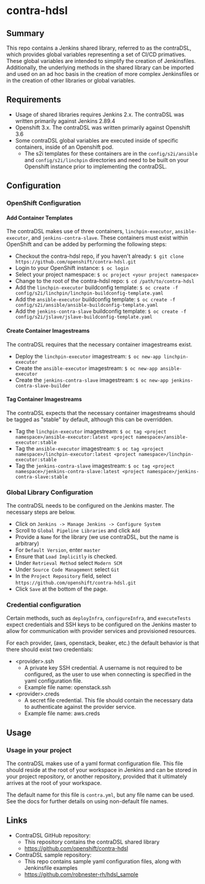 # contra-hdsl

## Summary

This repo contains a Jenkins shared library, referred to as the contraDSL, which provides global variables representing a set of CI/CD primatives. These global variables are intended to simplify the creation of Jenkinsfiles. Additionally, the underlying methods in the shared library can be imported and used on an ad hoc basis in the creation of more complex Jenkinsfiles or in the creation of other libraries or global variables.

## Requirements

* Usage of shared libraries requires Jenkins 2.x. The contraDSL was written primarily against Jenkins 2.89.4
* Openshift 3.x. The contraDSL was written primarily against Openshift 3.6
* Some contraDSL global variables are executed inside of specific containers, inside of an Openshift pod. 
  * The s2i templates for these containers are in the ```config/s2i/ansible``` and ```config/s2i/linchpin``` directories and need to be built on your Openshift instance prior to implementing the contraDSL.

## Configuration

### OpenShift Configuration
#### Add Container Templates
The contraDSL makes use of three containers, ```linchpin-executor```,  ```ansible-executor```, and ```jenkins-contra-slave```. These containers must exist within OpenShift and can be added by performing the following steps:
* Checkout the contra-hdsl repo, if you haven't already: ```$ git clone https://github.com/openshift/contra-hdsl.git```
* Login to your OpenShift instance: ```$ oc login```
* Select your project namespace: ```$ oc project <your project namespace>```
* Change to the root of the contra-hdsl repo: ```$ cd /path/to/contra-hdsl```
* Add the ```linchpin-executor``` buildconfig template: ```$ oc create -f config/s2i/linchpin/linchpin-buildconfig-template.yaml```
* Add the ```ansible-executor``` buildconfig template: ```$ oc create -f config/s2i/ansible/ansible-buildconfig-template.yaml```
* Add the ```jenkins-contra-slave``` buildconfig template: ```$ oc create -f config/s2i/jslave/jslave-buildconfig-template.yaml```

#### Create Container Imagestreams
The contraDSL requires that the necessary container imagestreams exist.
* Deploy the ```linchpin-executor``` imagestream: ```$ oc new-app linchpin-executor```
* Create the ```ansible-executor``` imagestream: ```$ oc new-app ansible-executor```
* Create the ```jenkins-contra-slave``` imagestream: ```$ oc new-app jenkins-contra-slave-builder```


#### Tag Container Imagestreams
The contraDSL expects that the necessary container imagestreams should be tagged as "stable" by default, although this can be overridden.
* Tag the ```linchpin-executor``` imagestream: ```$ oc tag <project namespace>/ansible-executor:latest <project namespace>/ansible-executor:stable```
* Tag the ```ansible-executor``` imagestream: ```$ oc tag <project namespace>/linchpin-executor:latest <project namespace>/linchpin-executor:stable```
* Tag the ```jenkins-contra-slave``` imagestream: ```$ oc tag <project namespace>/jenkins-contra-slave:latest <project namespace>/jenkins-contra-slave:stable```
  
### Global Library Configuration
The contraDSL needs to be configured on the Jenkins master. The necessary steps are below.
* Click on ```Jenkins -> Manage Jenkins -> Configure System```
* Scroll to ```Global Pipeline Libraries``` and click ```Add```
* Provide a ```Name``` for the library (we use contraDSL, but the name is arbitrary)
* For ```Default Version```, enter ```master```
* Ensure that ```Load Implicitly``` is checked.
* Under ```Retrieval Method``` select ```Modern SCM```
* Under ```Source Code Management``` select ```Git```
* In the ```Project Repository``` field, select ```https://github.com/openshift/contra-hdsl.git```
* Click ```Save``` at the bottom of the page.

### Credential configuration
Certain methods, such as ```deployInfra```, ```configureInfra```, and ```executeTests``` expect credentials and SSH keys to be configured on the Jenkins master to allow for communication with provider services and provisioned resources. 

For each provider, (aws, openstack, beaker, etc.) the default behavior is that there should exist two credentials:
* \<provider>.ssh
  * A private key SSH credential. A username is not required to be configured, as the user to use when connecting is specified in the yaml configuration file.
  * Example file name: openstack.ssh
* \<provider>.creds
  * A secret file credential. This file should contain the necessary data to authenticate against the provider service.
  * Example file name: aws.creds

## Usage

### Usage in your project
The contraDSL makes use of a yaml format configuration file. This file should reside at the root of your workspace in Jenkins and can be stored in your project repository, or another repository, provided that it ultimately arrives at the root of your workspace.

The default name for this file is ```contra.yml```, but any file name can be used. See the docs for further details on using non-default file names.

## Links
* ContraDSL GitHub repository:
  * This repository contains the contraDSL shared library
  * https://github.com/openshift/contra-hdsl
* ContraDSL sample repository:
  * This repo contains sample yaml configuration files, along with Jenkinsfile examples
  * https://github.com/robnester-rh/hdsl_sample
